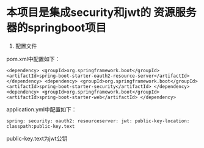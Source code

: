# 本项目是集成security和jwt的  资源服务器的springboot项目

1. 配置文件

pom.xml中配置如下：

`
        <dependency>
            <groupId>org.springframework.boot</groupId>
            <artifactId>spring-boot-starter-oauth2-resource-server</artifactId>
        </dependency>
        <dependency>
            <groupId>org.springframework.boot</groupId>
            <artifactId>spring-boot-starter-security</artifactId>
        </dependency>
        <dependency>
            <groupId>org.springframework.boot</groupId>
            <artifactId>spring-boot-starter-web</artifactId>
        </dependency>
`

application.yml中配置如下：

`spring:
  security:
    oauth2:
      resourceserver:
        jwt:
          public-key-location: classpath:public-key.text`



public-key.text为jwt公钥

